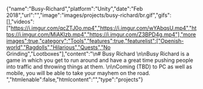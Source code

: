 {"name":"Busy-Richard","platform":"Unity","date":"Feb 2018","url":"","image":"images/projects/busy-richard/br.gif","gifs":[],"videos":["https://i.imgur.com/qcZTJ0o.mp4","https://i.imgur.com/wYAbqsU.mp4","https://i.imgur.com/MiAKlzb.mp4","https://i.imgur.com/Z3BPD4g.mp4"],"moreimages":true,"category":"Tools","features":true,"featurelist":["Openish-world","Ragdolls","Hilarious","Quests","No Grinding","Lootboxes"],"content":"\n# Busy Richard  \n\nBusy Richard is a game in which you get to run around and have a great time pushing people into traffic and throwing things at them.  \n\nComing (TBD) to PC as well as mobile, you will be able to take your mayhem on the road.  ","htmlenable":false,"htmlcontent":"","type":"projects"}
